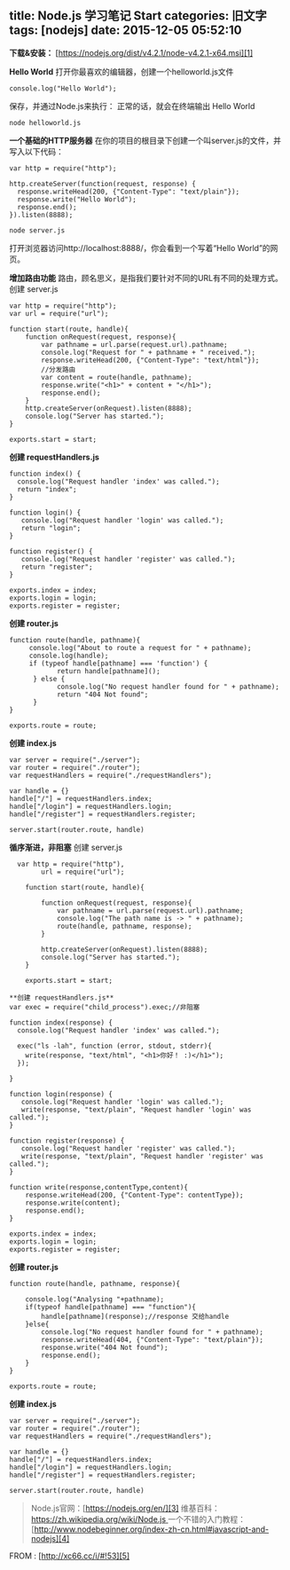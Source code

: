 title: Node.js 学习笔记 Start
categories: 旧文字
tags: [nodejs]
date: 2015-12-05 05:52:10
---
**下载&安装：**
[https://nodejs.org/dist/v4.2.1/node-v4.2.1-x64.msi][1]

**Hello World**
打开你最喜欢的编辑器，创建一个helloworld.js文件

    console.log("Hello World");

保存，并通过Node.js来执行：
正常的话，就会在终端输出 Hello World

    node helloworld.js

**一个基础的HTTP服务器**
在你的项目的根目录下创建一个叫server.js的文件，并写入以下代码：


<!--more-->


    var http = require("http");
    
    http.createServer(function(request, response) {
      response.writeHead(200, {"Content-Type": "text/plain"});
      response.write("Hello World");
      response.end();
    }).listen(8888);

    node server.js
打开浏览器访问http://localhost:8888/，你会看到一个写着“Hello World”的网页。

**增加路由功能**
路由，顾名思义，是指我们要针对不同的URL有不同的处理方式。
创建 server.js

    var http = require("http");
    var url = require("url");
    
    function start(route, handle){
        function onRequest(request, response){
            var pathname = url.parse(request.url).pathname;
            console.log("Request for " + pathname + " received.");
            response.writeHead(200, {"Content-Type": "text/html"});
            //分发路由
            var content = route(handle, pathname);
            response.write("<h1>" + content + "</h1>");
            response.end();
        }
        http.createServer(onRequest).listen(8888);
        console.log("Server has started.");
    }
    
    exports.start = start;

**创建 requestHandlers.js**

    function index() {
      console.log("Request handler 'index' was called.");
      return "index";
    }
    
    function login() {
       console.log("Request handler 'login' was called.");
       return "login";
    }
    
    function register() {
       console.log("Request handler 'register' was called.");
       return "register";
    }
    
    exports.index = index;
    exports.login = login;
    exports.register = register;

**创建 router.js**

    function route(handle, pathname){
         console.log("About to route a request for " + pathname);
         console.log(handle);
         if (typeof handle[pathname] === 'function') {
                return handle[pathname]();
          } else {
                console.log("No request handler found for " + pathname);
                return "404 Not found";
          }
    }
    
    exports.route = route;

**创建 index.js**

    var server = require("./server");
    var router = require("./router");
    var requestHandlers = require("./requestHandlers");
    
    var handle = {}
    handle["/"] = requestHandlers.index;
    handle["/login"] = requestHandlers.login;
    handle["/register"] = requestHandlers.register;
    
    server.start(router.route, handle)

**循序渐进，非阻塞**
创建 server.js

  

      var http = require("http"),
            url = require("url");
        
        function start(route, handle){
        
            function onRequest(request, response){
                var pathname = url.parse(request.url).pathname;
                console.log("The path name is -> " + pathname);
                route(handle, pathname, response);
            }
        
            http.createServer(onRequest).listen(8888);
            console.log("Server has started.");
        }
        
        exports.start = start;
    
    **创建 requestHandlers.js**
    var exec = require("child_process").exec;//非阻塞
    
    function index(response) {
      console.log("Request handler 'index' was called.");
    
      exec("ls -lah", function (error, stdout, stderr){
        write(response, "text/html", "<h1>你好！ :)</h1>");
      });
    
    }
    
    function login(response) {
       console.log("Request handler 'login' was called.");
       write(response, "text/plain", "Request handler 'login' was called.");
    }
    
    function register(response) {
       console.log("Request handler 'register' was called.");
       write(response, "text/plain", "Request handler 'register' was called.");
    }
    
    function write(response,contentType,content){
        response.writeHead(200, {"Content-Type": contentType});
        response.write(content);
        response.end();
    }
    
    exports.index = index;
    exports.login = login;
    exports.register = register;

**创建 router.js**

    function route(handle, pathname, response){
    
        console.log("Analysing "+pathname);
        if(typeof handle[pathname] === "function"){
            handle[pathname](response);//response 交给handle
        }else{
            console.log("No request handler found for " + pathname);
            response.writeHead(404, {"Content-Type": "text/plain"});
            response.write("404 Not found");
            response.end();
        }
    }
    
    exports.route = route;

**创建 index.js**

    var server = require("./server");
    var router = require("./router");
    var requestHandlers = require("./requestHandlers");
    
    var handle = {}
    handle["/"] = requestHandlers.index;
    handle["/login"] = requestHandlers.login;
    handle["/register"] = requestHandlers.register;
    
    server.start(router.route, handle)


> Node.js官网：[https://nodejs.org/en/][3] 
> 维基百科：[https://zh.wikipedia.org/wiki/Node.js ][2]
> 一个不错的入门教程：[http://www.nodebeginner.org/index-zh-cn.html#javascript-and-nodejs][4]

FROM : [http://xc66.cc/i/#!53][5]


  [1]: https://nodejs.org/dist/v4.2.1/node-v4.2.1-x64.msi
  [2]: https://zh.wikipedia.org/wiki/Node.js
  [3]: https://nodejs.org/en/
  [4]: http://www.nodebeginner.org/index-zh-cn.html#javascript-and-nodejs
  [5]: http://xc66.cc/i/#!53